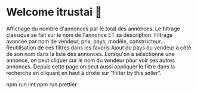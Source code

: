 # Welcome itrustai 👋

Affichage du nombre d'annonces par le total des annonces.
Le filtrage classique se fait sur le nom de l'annonce ET sa description.
Filtrage avancée par nom de vendeur, prix, pays, modèle, constructeur...
Reutilisation de ces filtres dans les favoris
Ajout du pays du vendeur à côté de son nom dans la liste des annonces.
Lorsqu'on a sélectionné une annonce, on peut cliquer sur le nom du vendeur pour voir ses autres annonces. Depuis cette page on peut aussi appliquer le filtre dans la recherche en cliquant en haut à droite sur "Filter by this seller".

npm run lint
npm run prettier
